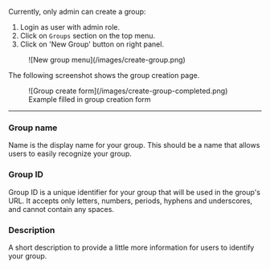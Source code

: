 Currently, only admin can create a group:

 1. Login as user with admin role.
 1. Click on `Groups` section on the top menu.
 1. Click on 'New Group' button on right panel.
 <figure>
 ![New group menu](/images/create-group.png)
 </figure>
 
 The following screenshot shows the group creation page.
<figure>
![Group create form](/images/create-group-completed.png)
<figcaption>Example filled in group creation form</figcaption>
</figure>

------------

### Group name

Name is the display name for your group. This should be a name that allows users to easily recognize your group.

### Group ID

Group ID is a unique identifier for your group that will be used in the group's URL. It accepts only letters, numbers, periods, hyphens and underscores, and cannot contain any spaces.

### Description

A short description to provide a little more information for users to identify your group.

